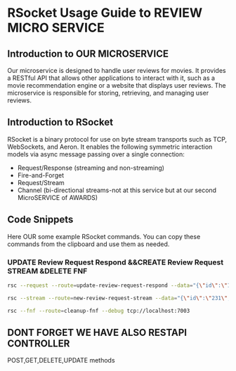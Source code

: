 # RSocket Usage Guide to REVIEW MICRO SERVICE

## Introduction to OUR MICROSERVICE
Our microservice is designed to handle user reviews for movies.
It provides a RESTful API that allows other applications to interact with it, such as a movie recommendation engine or a website that displays user reviews. The microservice is responsible for storing, retrieving, and managing user reviews. 




## Introduction to RSocket

RSocket is a binary protocol for use on byte stream transports such as TCP, WebSockets, and Aeron. It enables the following symmetric interaction models via async message passing over a single connection:
- Request/Response (streaming and non-streaming)
- Fire-and-Forget
- Request/Stream
- Channel (bi-directional streams-not at this service but at our second MicroSERVICE of AWARDS)


## Code Snippets

Here OUR  some example RSocket commands. You can copy these commands from the clipboard and use them as needed.

### UPDATE Review Request Respond &&CREATE Review Request STREAM &DELETE FNF

```bash
rsc --request --route=update-review-request-respond --data="{\"id\":\"1\",\"content\":\"This is an update\",\"author\":\"bar@gmail.com\",\"createdTimeStamp\":\"2024-07-11T12:00:00Z\",\"movieId\":\"123\",\"rating\":{\"score\":4.5,\"shape\":\"STARS\"},\"password\":\"123456\"}" --debug tcp://localhost:7003

rsc --stream --route=new-review-request-stream --data="{\"id\":\"231\",\"content\":\"This is a sample content.\",\"author\":\"bar@gmail.com\",\"createdTimeStamp\":\"2024-07-11T12:00:00Z\",\"movieId\":\"123\",\"rating\":{\"score\":4.5,\"shape\":\"STARS\"},\"password\":\"123456\"}" --debug tcp://localhost:7003

rsc --fnf --route=cleanup-fnf --debug tcp://localhost:7003
```
## DONT  FORGET  WE HAVE ALSO  RESTAPI  CONTROLLER  
POST,GET,DELETE,UPDATE methods
